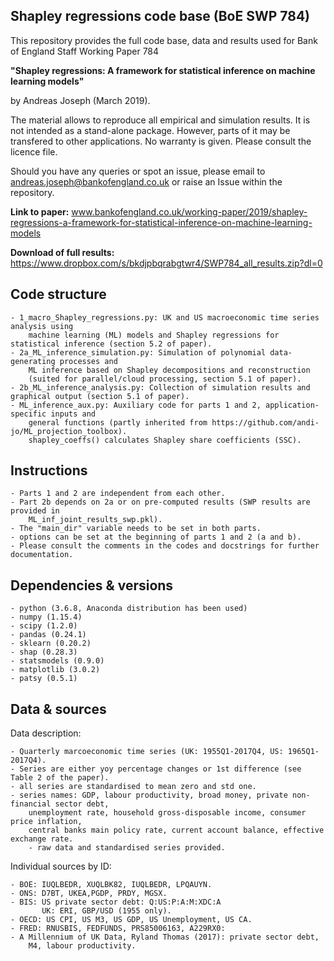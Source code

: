 Shapley regressions code base (BoE SWP 784) 
-------------------------------------------

This repository provides the full code base, data and results used for Bank of England Staff Working Paper 784

**"Shapley regressions: A framework for statistical inference on machine learning models"**

by Andreas Joseph (March 2019). 

The material allows to reproduce all empirical and simulation results. 
It is not intended as a stand-alone package. However, parts of it may be transfered to other applications. 
No warranty is given. Please consult the licence file. 

Should you have any queries or spot an issue, please email to andreas.joseph@bankofengland.co.uk or
raise an Issue within the repository.

**Link to paper:** www.bankofengland.co.uk/working-paper/2019/shapley-regressions-a-framework-for-statistical-inference-on-machine-learning-models

**Download of full results:** https://www.dropbox.com/s/bkdjpbqrabgtwr4/SWP784_all_results.zip?dl=0



Code structure
--------------

	- 1_macro_Shapley_regressions.py: UK and US macroeconomic time series analysis using 
		machine learning (ML) models and Shapley regressions for statistical inference (section 5.2 of paper).
	- 2a_ML_inference_simulation.py: Simulation of polynomial data-generating processes and
		ML inference based on Shapley decompositions and reconstruction
		(suited for parallel/cloud processing, section 5.1 of paper).
	- 2b_ML_inference_analysis.py: Collection of simulation results and graphical output (section 5.1 of paper). 
	- ML_inference_aux.py: Auxiliary code for parts 1 and 2, application-specific inputs and 
		general functions (partly inherited from https://github.com/andi-jo/ML_projection_toolbox).
		shapley_coeffs() calculates Shapley share coefficients (SSC).


Instructions
------------

	- Parts 1 and 2 are independent from each other.
	- Part 2b depends on 2a or on pre-computed results (SWP results are provided in
		ML_inf_joint_results_swp.pkl).
	- The "main_dir" variable needs to be set in both parts.
	- options can be set at the beginning of parts 1 and 2 (a and b).
	- Please consult the comments in the codes and docstrings for further documentation.


Dependencies & versions
-----------------------

	- python (3.6.8, Anaconda distribution has been used)
	- numpy (1.15.4)
	- scipy (1.2.0)
	- pandas (0.24.1)
	- sklearn (0.20.2)
	- shap (0.28.3)
	- statsmodels (0.9.0)
	- matplotlib (3.0.2)
	- patsy (0.5.1)


Data & sources
--------------

Data description:

	- Quarterly marcoeconomic time series (UK: 1955Q1-2017Q4, US: 1965Q1-2017Q4).
	- Series are either yoy percentage changes or 1st difference (see Table 2 of the paper).
	- all series are standardised to mean zero and std one.
	- series names: GDP, labour productivity, broad money, private non-financial sector debt, 
		unemployment rate, household gross-disposable income, consumer price inflation, 
		central banks main policy rate, current account balance, effective exchange rate. 
    	- raw data and standardised series provided.

Individual sources by ID:

	- BOE: IUQLBEDR, XUQLBK82, IUQLBEDR, LPQAUYN.
	- ONS: D7BT, UKEA,PGDP, PRDY, MGSX.
	- BIS: US private sector debt: Q:US:P:A:M:XDC:A
	       UK: ERI, GBP/USD (1955 only).
	- OECD: US CPI, US M3, US GDP, US Unemployment, US CA.
	- FRED: RNUSBIS, FEDFUNDS, PRS85006163, A229RX0:
	- A Millennium of UK Data, Ryland Thomas (2017): private sector debt, 
		M4, labour productivity.
